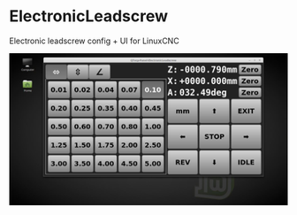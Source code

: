 # ElectronicLeadscrew
Electronic leadscrew config + UI for LinuxCNC

![UI Preview](/ElectronicLeadscrew.JPG)
